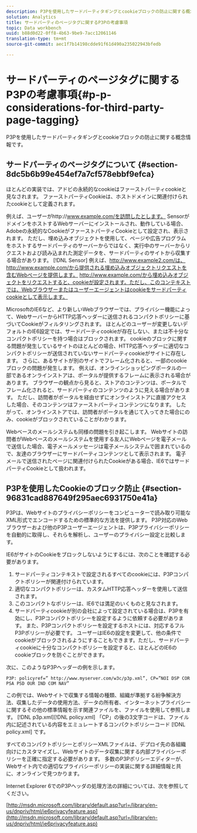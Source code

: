 ```yaml
---
description: P3Pを使用したサードパーティタギングとcookieブロックの防止に関する概念情報です。
solution: Analytics
title: サードパーティのページタグに関するP3Pの考慮事項
topic: Data workbench
uuid: b88d0d22-0ff8-4b63-9be9-7acc12061146
translation-type: tm+mt
source-git-commit: aec1f7b14198cdde91f61d490a235022943bfedb

---
```



# サードパーティのページタグに関するP3Pの考慮事項{#p-p-considerations-for-third-party-page-tagging}

P3Pを使用したサードパーティタギングとcookieブロックの防止に関する概念情報です。

## サードパーティのページタグについて {#section-8dc5b6b99e454ef7a7cf578ebbf9efca}

ほとんどの実装では、アドビの永続的なcookieはファーストパーティcookieと見なされます。 ファーストパーティCookieは、ホストドメインに関連付けられたcookieとして定義されます。

例えば、ユーザーがhttp://www.example.com/を訪問したとします。 SensorがドメインをホストするWebサーバーにインストールされ、動作している場合、Adobeの永続的なCookieがファーストパーティCookieとして設定され、表示されます。 ただし、埋め込みオブジェクトを使用して、ページや広告プログラムをホストするサードパーティのサーバーからではなく、実行中のサーバーからリクエストおよび読み込まれた測定データを、サードパーティのサイトから収集する場合があります。 [!DNL Sensor] 例えば、http://www.example2.com/は、http://www.example.com/から提供される埋め込みオブジェクトリクエストを含むWebページを提供します。 http://www.example.com/から埋め込みオブジェクトをリクエストすると、cookieが設定されます。ただし、このコンテキストでは、Webブラウザーまたはユーザーエージェントはcookieをサードパーティcookieとして表示します。

MicrosoftのIE6など、より新しいWebブラウザーでは、プライバシー機能によって、WebサーバーからHTTP応答ヘッダーに送信されるコンパクトポリシーに基づいてCookieがフィルタリングされます。 ほとんどのユーザーが変更しないデフォルトのIE6設定では、サードパーティcookieが存在しない、または不十分なコンパクトポリシーを持つ場合はブロックされます。 cookieのブロックに関する問題が発生しているサイトのほとんどの場合、HTTP応答ヘッダーに適切なコンパクトポリシーが送信されていないサードパーティcookieがサイトに存在します。 さらに、あるサイトが別のサイトでフレーム化されると、一部のcookieブロックの問題が発生します。 例えば、オンラインショッピングポータルの一部であるオンラインストアは、ポータルが提供するフレームに表示される場合があります。 ブラウザーの観点から見ると、ストアのコンテンツは、ポータルでフレーム化されると、サードパーティのコンテンツのように見える場合があります。 ただし、訪問者がポータルを経由せずにオンラインストアに直接アクセスした場合、そのコンテンツはファーストパーティコンテンツになります。 したがって、オンラインストアでは、訪問者がポータルを通じて入ってきた場合にのみ、cookieがブロックされていることがわかります。

Webベースのメールシステムも同様の問題を引き起こします。 Webサイトの訪問者がWebベースのメールシステムを使用する友人にWebページを電子メールで送信した場合、電子メールメッセージは電子メールシステムで囲まれているので、友達のブラウザーにサードパーティコンテンツとして表示されます。 電子メールで送信されたページに関連付けられたCookieがある場合、IE6ではサードパーティCookieとして扱われます。

## P3Pを使用したCookieのブロック防止 {#section-96831cad887649f295aec6931750e41a}

P3Pは、Webサイトのプライバシーポリシーをコンピューターで読み取り可能なXML形式でエンコードするための標準的な方法を提供します。 P3P対応のWebブラウザーおよび他のP3Pユーザーエージェントは、P3Pプライバシーポリシーを自動的に取得し、それらを解析し、ユーザーのプライバシー設定と比較します。

IE6がサイトのCookieをブロックしないようにするには、次のことを確認する必要があります。

1. サードパーティコンテキストで設定されるすべてのcookieには、P3Pコンパクトポリシーが関連付けられています。
1. 適切なコンパクトポリシーは、カスタムHTTP応答ヘッダーを使用して送信されます。
1. このコンパクトなポリシーは、IE6では満足のいくものと見なされます。
1. サードパーティcookieが別の会社によって設定されている場合は、P3Pを有効にし、P3Pコンパクトポリシーを設定するように依頼する必要があります。 また、P3Pコンパクトポリシーを設定するホストには、対応するフルP3Pポリシーが必要です。 ユーザーはIE6の設定を変更して、他の条件でcookieがブロックされるようにすることもできます。ただし、サードパーティcookieに十分なコンパクトポリシーを設定すると、ほとんどのIE6のcookieブロックを防ぐことができます。

次に、このようなP3Pヘッダーの例を示します。

```
P3P: policyref=” http://www.myserver.com/w3c/p3p.xml”, CP=”NOI DSP COR PSA PSD OUR IND COM NAV”
```

この例では、Webサイトで収集する情報の種類、組織が準拠する紛争解決方法、収集したデータの使用方法、データの所有者、インターネットプライバシーに関するその他の標準情報を示す関連ファイルを、ファイルを使用して参照します。 [!DNL p3p.xml][!DNL policy.xml] 「CP」の後の3文字コードは、ファイル内に記述されている内容をエミュレートするコンパクトポリシーコード [!DNL policy.xml] です。

すべてのコンパクトポリシーとポリシーXMLファイルは、デプロイ先の各組織向けにカスタマイズし、Webサイトのデータ収集に関する内部プライバシーポリシーを正確に指定する必要があります。 多数のP3Pポリシーエディターが、Webサイト内での適切なプライバシーポリシーの実装に関する詳細情報と共に、オンラインで見つかります。

Internet Explorer 6でのP3Pヘッダの処理方法の詳細については、次を参照してください。

[http://msdn.microsoft.com/library/default.asp?url=/library/en-us/dnpriv/html/ie6privacyfeature.asp](http://msdn.microsoft.com/library/default.asp?url=/library/en-us/dnpriv/html/ie6privacyfeature.asp)
